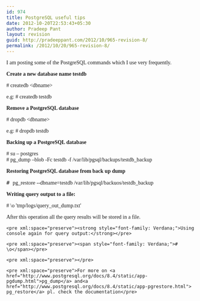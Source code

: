 ```yaml
---
id: 974
title: PostgreSQL useful tips
date: 2012-10-20T22:53:43+05:30
author: Pradeep Pant
layout: revision
guid: http://pradeeppant.com/2012/10/965-revision-8/
permalink: /2012/10/20/965-revision-8/
---
```

<span style="font-family: Verdana;">I am posting some of the PostgreSQL commands which I use very frequently.</span>

**<span style="font-family: Verdana;">Create</span><span style="font-family: Verdana;"> a new database name testdb</span>**

<div>
  <pre xml:space="preserve"><span style="font-family: Verdana;"># createdb &lt;dbname&gt;</span></pre>
  
  <pre xml:space="preserve"><span style="font-family: Verdana;">e.g: </span><span style="font-family: Verdana;"># createdb testdb</span></pre>
  
  <pre xml:space="preserve"><strong><span style="font-family: Verdana;">Remove a PostgreSQL database</span></strong></pre>
  
  <pre xml:space="preserve"><span style="font-family: Verdana;"># dropdb &lt;dbname&gt;</span></pre>
  
  <pre xml:space="preserve"><span style="font-family: Verdana;">e.g: </span><span style="font-family: Verdana;"># dropdb testdb</span></pre>
  
  <pre xml:space="preserve"><strong><span style="font-family: Verdana;">Backing up a PostgreSQL database</span></strong></pre>
  
  <div>
    <span style="font-family: Verdana;"># su &#8211; postgres</span>
  </div>
  
  <div>
    <span style="font-family: Verdana;"># pg_dump &#8211;blob -Fc testdb -f /var/lib/pgsql/backups/testdb_backup</span>
  </div>
  
  <pre xml:space="preserve"><strong><span style="font-family: Verdana;">Restoring PostgreSQL database from back up dump</span></strong></pre>
  
  <pre xml:space="preserve"># <span style="font-family: Verdana;">pg_restore --dbname=testdb /var/lib/pgsql/backuos/testdb_backup</span></pre>
  
  <pre xml:space="preserve"><strong><span style="font-family: Verdana;">Writing query output to a file:</span></strong></pre>
  
  <pre xml:space="preserve"><span style="font-family: Verdana;"># \o 'tmp/logs/query_out_dump.txt'</span></pre>
  
  <div>
    <pre xml:space="preserve"><span style="font-family: Verdana;">After this operation all the query results will be stored in a file.</span></pre>
    
    <pre xml:space="preserve"><strong style="font-family: Verdana;">Using console again for query output:</strong></pre>
    
    <pre xml:space="preserve"><span style="font-family: Verdana;"># \o</span></pre>
    
    <pre xml:space="preserve"></pre>
    
    <pre xml:space="preserve">For more on <a href="http://www.postgresql.org/docs/8.4/static/app-pgdump.html">pg_dump</a> and<a href="http://www.postgresql.org/docs/8.4/static/app-pgrestore.html"> pg_restore</a> pl. check the documentation</pre>
  </div>
</div>